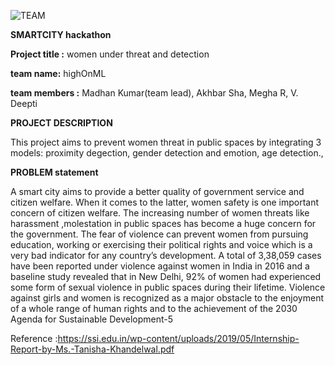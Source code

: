 ![TEAM](https://user-images.githubusercontent.com/75214585/139579293-b79dcefc-7b5a-4cd1-a5ca-3dfe6fe36dcc.png)



****SMARTCITY hackathon****

**Project title :** women under threat and detection

**team name:** highOnML

**team members :** Madhan Kumar(team lead), Akhbar Sha, Megha R, V. Deepti

**PROJECT DESCRIPTION**

This project aims to prevent women threat in public spaces by integrating 3 models: proximity degection, gender detection and emotion, age detection.,

**PROBLEM statement**

A smart city aims to provide a better quality of government service and citizen welfare. When it comes to the latter, women safety is one important concern of citizen welfare.
The increasing number of women threats like harassment ,molestation in public spaces has become a huge concern for the government.
The fear of violence can prevent women from pursuing education, working or exercising their political rights and voice which is a very bad indicator for any country’s development.
A total of 3,38,059 cases have been reported under violence against women in India in 2016 and a baseline study revealed that in New Delhi, 92% of women had experienced some form of sexual violence in public spaces during their lifetime.
Violence against girls and women is recognized as a major obstacle to the enjoyment of a whole range of human rights and to the achievement of the 2030 Agenda for Sustainable Development-5

Reference :https://ssi.edu.in/wp-content/uploads/2019/05/Internship-Report-by-Ms.-Tanisha-Khandelwal.pdf



